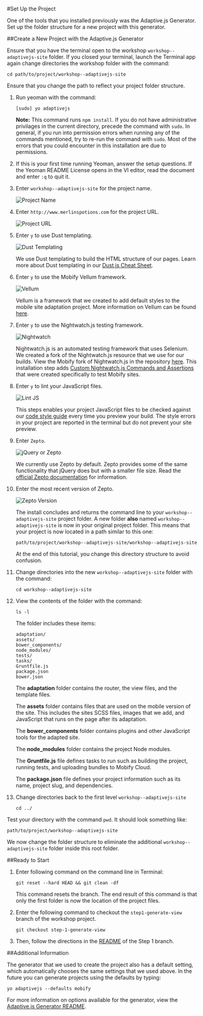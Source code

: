 #Set Up the Project

One of the tools that you installed previously was the Adaptive.js Generator. Set up the folder structure for a new project with this generator.

##Create a New Project with the Adaptive.js Generator

Ensure that you have the terminal open to the workshop `workshop--adaptivejs-site` folder.
If you closed your terminal, launch the Terminal app again change directories the workshop folder with the command:

    cd path/to/project/workshop--adaptivejs-site

Ensure that you change the path to reflect your project folder structure.

1. Run yeoman with the command:

    ```
    [sudo] yo adaptivejs
    ```

    **Note:** This command runs `npm install`. If you do not have administrative privilages in the current directory, precede the command with `sudo`. 
    In general, if you run into permission errors when running any of the commands mentioned, try to re-run the command with `sudo`.
    Most of the errors that you could encounter in this installation are due to permissions.
    
2. If this is your first time running Yeoman, answer the setup questions. If the Yeoman README License opens in the VI editor, read the document and enter `:q` to quit it.

3. Enter `workshop--adaptivejs-site` for the project name.

    ![Project Name](https://s3.amazonaws.com/uploads.hipchat.com/15359/64553/UAfzq5whtPon5UV/Screen%20Shot%202015-01-22%20at%204.12.37%20PM.png)

4. Enter `http://www.merlinspotions.com` for the project URL.

    ![Project URL](https://s3.amazonaws.com/uploads.hipchat.com/15359/64553/7buMlNzOgC2laMf/Screen%20Shot%202015-01-22%20at%204.13.48%20PM.png)

5. Enter `y` to use Dust templating.

    ![Dust Templating](https://s3.amazonaws.com/uploads.hipchat.com/15359/64553/oqbf2lAduDXzTTk/Screen%20Shot%202015-01-22%20at%204.55.01%20PM.png)

    We use Dust templating to build the HTML structure of our pages. Learn more about Dust templating in our [Dust.js Cheat Sheet](https://cloud.mobify.com/docs/adaptivejs/adapting/dustjs-cheat-sheet/).

6. Enter `y` to use the Mobify Vellum framework.

    ![Vellum](https://s3.amazonaws.com/uploads.hipchat.com/15359/64553/yVuAllBWOV3DbdI/Screen%20Shot%202015-01-22%20at%204.18.08%20PM.png)

    Vellum is a framework that we created to add default styles to the mobile site adaptation project. More information on Vellum can be found [here](https://github.com/mobify/vellum).

7. Enter `y` to use the Nightwatch.js testing framework.
    
    ![Nightwatch](https://s3.amazonaws.com/uploads.hipchat.com/15359/64553/5xGrRACwJ0wklx3/Screen%20Shot%202015-01-22%20at%204.19.05%20PM.png)

    Nightwatch.js is an automated testing framework that uses Selenium. We created a fork of the Nightwatch.js resource that we use for our builds. View the Mobify fork of Nightwatch.js in the repository [here](https://github.com/mobify/nightwatch). This installation step adds [Custom Nightwatch.js Commands and Assertions](https://cloud.mobify.com/docs/adaptivejs/testing/custom-nightwatch-api/) that were created specifically to test Mobify sites.

8. Enter `y` to lint your JavaScript files.

    ![Lint JS](https://s3.amazonaws.com/uploads.hipchat.com/15359/64553/DD9IwuARtzyxoQo/Screen%20Shot%202015-01-22%20at%204.19.44%20PM.png)

    This steps enables your project JavaScript files to be checked against our [code style guide](https://github.com/mobify/mobify-code-style) every time you preview your build. The style errors in your project are reported in the terminal but do not prevent your site preview.

9. Enter `Zepto`.

    ![jQuery or Zepto](https://s3.amazonaws.com/uploads.hipchat.com/15359/64553/eytQdVG1wlvW7Ro/Screen%20Shot%202015-01-22%20at%204.20.50%20PM.png)

    We currently use Zepto by default. Zepto provides some of the same functionality that jQuery does but with a smaller file size. Read the [official Zepto documentation](http://zeptojs.com/) for information.

10. Enter the most recent version of Zepto.

    ![Zepto Version](https://s3.amazonaws.com/uploads.hipchat.com/15359/64553/pgGyeLJEcpGlkbC/Screen%20Shot%202015-01-22%20at%204.21.34%20PM.png)

    The install concludes and returns the command line to your `workshop--adaptivejs-site` project folder. A new folder **also** named `workshop--adaptivejs-site` is now in your original project folder.
    This means that your project is now located in a path similar to this one:

    ```
    path/to/project/workshop--adaptivejs-site/workshop--adaptivejs-site
    ```
    
    At the end of this tutorial, you change this directory structure to avoid confusion.

11. Change directories into the new `workshop--adaptivejs-site` folder with the command:


    ```
    cd workshop--adaptivejs-site
    ```
    
12. View the contents of the folder with the command:

    ```
    ls -l
    ```

    The folder includes these items:

    ```
    adaptation/
    assets/
    bower_components/
    node_modules/
    tests/
    tasks/
    Gruntfile.js
    package.json
    bower.json
    ```

    The **adaptation** folder contains the router, the view files, and the template files.

    The **assets** folder contains files that are used on the mobile version of the site. This includes the sites SCSS files, images that we add, and JavaScript that runs on the page after its adaptation.

    The **bower_components** folder contains plugins and other JavaScript tools for the adapted site.

    The **node_modules** folder contains the project Node modules.

    The **Gruntfile.js** file defines tasks to run such as building the project, running tests, and uploading bundles to Mobify Cloud.

    The **package.json** file defines your project information such as its name, project slug, and dependencies.

13. Change directories back to the first level `workshop--adaptivejs-site`

        cd ../

Test your directory with the command `pwd`. It should look something like:

    path/to/project/workshop--adaptivejs-site
    
We now change the folder structure to eliminate the additional `workshop--adaptivejs-site` folder inside this root folder.

##Ready to Start

1. Enter following command on the command line in Terminal:

    ```
    git reset --hard HEAD && git clean -df 
    ```
    
    This command resets the branch. The end result of this command is that only the first folder is now the location of the project files.
    
2. Enter the following command to checkout the `step1-generate-view` branch of the workshop project.
    
    ```
    git checkout step-1-generate-view
    ```
    
3. Then, follow the directions in the  [README](https://github.com/mobify/workshop--adaptivejs-site/blob/step-1-generate-view/README.md) of the Step 1 branch.

##Additional Information

The generator that we used to create the project also has a default setting, which automatically chooses the same settings that we used above. In the future you can generate projects using the defaults by typing:

```
yo adaptivejs --defaults mobify
```

For more information on options available for the generator, view the [Adaptive.js Generator  README](https://github.com/mobify/generator-adaptivejs).

